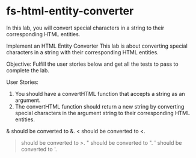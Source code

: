 # fs-html-entity-converter

In this lab, you will convert special characters in a string to their corresponding HTML entities.

Implement an HTML Entity Converter
This lab is about converting special characters in a string with their corresponding HTML entities.

Objective: Fulfill the user stories below and get all the tests to pass to complete the lab.

User Stories:

1.  You should have a convertHTML function that accepts a string as an argument.
2.  The convertHTML function should return a new string by converting special characters in the argument string to their corresponding HTML entities.

& should be converted to &amp;.
< should be converted to &lt;.
> should be converted to &gt;.
" should be converted to &quot;.
' should be converted to &apos;.